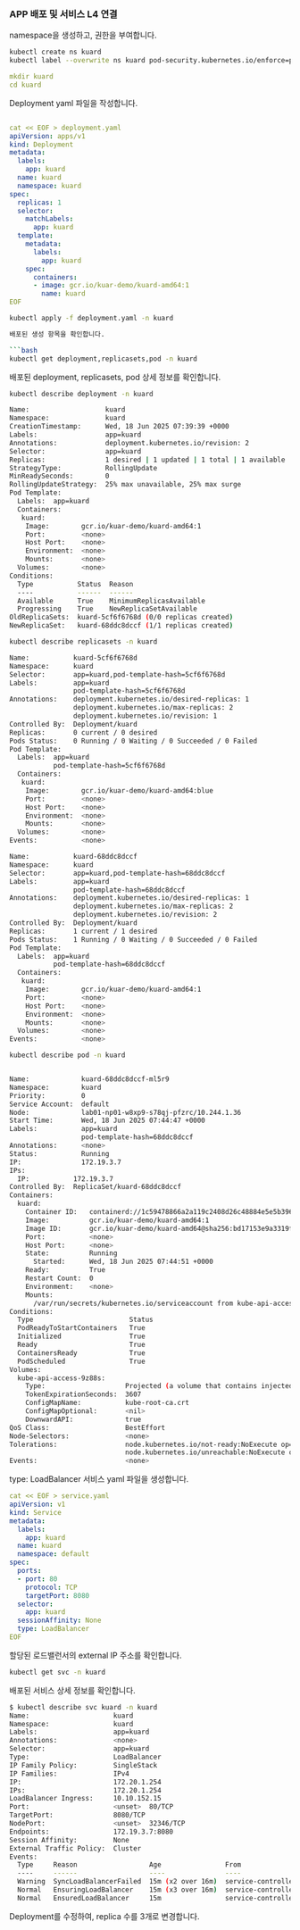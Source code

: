 ### APP 배포 및 서비스 L4 연결

namespace을 생성하고, 권한을 부여합니다.

```bash
kubectl create ns kuard
kubectl label --overwrite ns kuard pod-security.kubernetes.io/enforce=privileged
```

```yaml
mkdir kuard
cd kuard
```

Deployment yaml 파일을 작성합니다.

```yaml

cat << EOF > deployment.yaml
apiVersion: apps/v1
kind: Deployment
metadata:
  labels:
    app: kuard
  name: kuard
  namespace: kuard
spec:
  replicas: 1
  selector:
    matchLabels:
      app: kuard
  template:
    metadata:
      labels:
        app: kuard
    spec:
      containers:
      - image: gcr.io/kuar-demo/kuard-amd64:1
        name: kuard
EOF
```

```Bash
kubectl apply -f deployment.yaml -n kuard

배포된 생성 항목을 확인합니다.

```bash
kubectl get deployment,replicasets,pod -n kuard
```

배포된 deployment, replicasets, pod 상세 정보를 확인합니다.

```bash
kubectl describe deployment -n kuard
```

```bash
Name:                   kuard
Namespace:              kuard
CreationTimestamp:      Wed, 18 Jun 2025 07:39:39 +0000
Labels:                 app=kuard
Annotations:            deployment.kubernetes.io/revision: 2
Selector:               app=kuard
Replicas:               1 desired | 1 updated | 1 total | 1 available | 0 unavailable
StrategyType:           RollingUpdate
MinReadySeconds:        0
RollingUpdateStrategy:  25% max unavailable, 25% max surge
Pod Template:
  Labels:  app=kuard
  Containers:
   kuard:
    Image:        gcr.io/kuar-demo/kuard-amd64:1
    Port:         <none>
    Host Port:    <none>
    Environment:  <none>
    Mounts:       <none>
  Volumes:        <none>
Conditions:
  Type           Status  Reason
  ----           ------  ------
  Available      True    MinimumReplicasAvailable
  Progressing    True    NewReplicaSetAvailable
OldReplicaSets:  kuard-5cf6f6768d (0/0 replicas created)
NewReplicaSet:   kuard-68ddc8dccf (1/1 replicas created)
```

```bash
kubectl describe replicasets -n kuard
```

```bash
Name:           kuard-5cf6f6768d
Namespace:      kuard
Selector:       app=kuard,pod-template-hash=5cf6f6768d
Labels:         app=kuard
                pod-template-hash=5cf6f6768d
Annotations:    deployment.kubernetes.io/desired-replicas: 1
                deployment.kubernetes.io/max-replicas: 2
                deployment.kubernetes.io/revision: 1
Controlled By:  Deployment/kuard
Replicas:       0 current / 0 desired
Pods Status:    0 Running / 0 Waiting / 0 Succeeded / 0 Failed
Pod Template:
  Labels:  app=kuard
           pod-template-hash=5cf6f6768d
  Containers:
   kuard:
    Image:        gcr.io/kuar-demo/kuard-amd64:blue
    Port:         <none>
    Host Port:    <none>
    Environment:  <none>
    Mounts:       <none>
  Volumes:        <none>
Events:           <none>

Name:           kuard-68ddc8dccf
Namespace:      kuard
Selector:       app=kuard,pod-template-hash=68ddc8dccf
Labels:         app=kuard
                pod-template-hash=68ddc8dccf
Annotations:    deployment.kubernetes.io/desired-replicas: 1
                deployment.kubernetes.io/max-replicas: 2
                deployment.kubernetes.io/revision: 2
Controlled By:  Deployment/kuard
Replicas:       1 current / 1 desired
Pods Status:    1 Running / 0 Waiting / 0 Succeeded / 0 Failed
Pod Template:
  Labels:  app=kuard
           pod-template-hash=68ddc8dccf
  Containers:
   kuard:
    Image:        gcr.io/kuar-demo/kuard-amd64:1
    Port:         <none>
    Host Port:    <none>
    Environment:  <none>
    Mounts:       <none>
  Volumes:        <none>
Events:           <none>
```

```bash
kubectl describe pod -n kuard
```

```bash

Name:             kuard-68ddc8dccf-ml5r9
Namespace:        kuard
Priority:         0
Service Account:  default
Node:             lab01-np01-w8xp9-s78qj-pfzrc/10.244.1.36
Start Time:       Wed, 18 Jun 2025 07:44:47 +0000
Labels:           app=kuard
                  pod-template-hash=68ddc8dccf
Annotations:      <none>
Status:           Running
IP:               172.19.3.7
IPs:
  IP:           172.19.3.7
Controlled By:  ReplicaSet/kuard-68ddc8dccf
Containers:
  kuard:
    Container ID:   containerd://1c59478866a2a119c2408d26c48884e5e5b39689a795a29bef59d39ac1e59bb7
    Image:          gcr.io/kuar-demo/kuard-amd64:1
    Image ID:       gcr.io/kuar-demo/kuard-amd64@sha256:bd17153e9a3319f401acc7a27759243f37d422c06cbbf01cb3e1f54bbbfe14f4
    Port:           <none>
    Host Port:      <none>
    State:          Running
      Started:      Wed, 18 Jun 2025 07:44:51 +0000
    Ready:          True
    Restart Count:  0
    Environment:    <none>
    Mounts:
      /var/run/secrets/kubernetes.io/serviceaccount from kube-api-access-9z88s (ro)
Conditions:
  Type                        Status
  PodReadyToStartContainers   True
  Initialized                 True
  Ready                       True
  ContainersReady             True
  PodScheduled                True
Volumes:
  kube-api-access-9z88s:
    Type:                    Projected (a volume that contains injected data from multiple sources)
    TokenExpirationSeconds:  3607
    ConfigMapName:           kube-root-ca.crt
    ConfigMapOptional:       <nil>
    DownwardAPI:             true
QoS Class:                   BestEffort
Node-Selectors:              <none>
Tolerations:                 node.kubernetes.io/not-ready:NoExecute op=Exists for 300s
                             node.kubernetes.io/unreachable:NoExecute op=Exists for 300s
Events:                      <none>
```

type: LoadBalancer 서비스 yaml 파일을 생성합니다.

```yaml
cat << EOF > service.yaml
apiVersion: v1
kind: Service
metadata:
  labels:
    app: kuard
  name: kuard
  namespace: default
spec:
  ports:
  - port: 80
    protocol: TCP
    targetPort: 8080
  selector:
    app: kuard
  sessionAffinity: None
  type: LoadBalancer
EOF
```

할당된 로드밸런서의 external IP 주소를 확인합니다.

```bash
kubectl get svc -n kuard
```

배포된 서비스 상세 정보를 확인합니다.

```bash
$ kubectl describe svc kuard -n kuard
Name:                     kuard
Namespace:                kuard
Labels:                   app=kuard
Annotations:              <none>
Selector:                 app=kuard
Type:                     LoadBalancer
IP Family Policy:         SingleStack
IP Families:              IPv4
IP:                       172.20.1.254
IPs:                      172.20.1.254
LoadBalancer Ingress:     10.10.152.15
Port:                     <unset>  80/TCP
TargetPort:               8080/TCP
NodePort:                 <unset>  32346/TCP
Endpoints:                172.19.3.7:8080
Session Affinity:         None
External Traffic Policy:  Cluster
Events:
  Type     Reason                  Age                From                Message
  ----     ------                  ----               ----                -------
  Warning  SyncLoadBalancerFailed  15m (x2 over 16m)  service-controller  Error syncing load balancer: failed to ensure load balancer: VirtualMachineService IP not found
  Normal   EnsuringLoadBalancer    15m (x3 over 16m)  service-controller  Ensuring load balancer
  Normal   EnsuredLoadBalancer     15m                service-controller  Ensured load balancer
```

Deployment를 수정하여, replica 수를 3개로 변경합니다.
